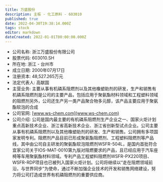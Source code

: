```yaml
---
title: 万盛股份
description: 主板 - 化工原料 - 603010
published: true
date: 2022-04-30T19:38:14.000Z
tags: stock
editor: markdown
dateCreated: 2022-01-01T00:00:00.000Z
---
```


- 公司名称: 浙江万盛股份有限公司
- 股票代码: 603010.SH
- 所在地: 浙江 - 台州市
- 成立日期: 2000年07月17日
- 注册资本: 48,527.265万元
- 法定代表人: 高献国
- 主营业务: 主要从事有机磷系阻燃剂以及其他橡塑助剂的研发，生产和销售有机磷系阻燃剂是公司的主要产品，包括应用于聚氨酯材料领域和工程塑料领域的阻燃剂另外，公司还生产另一类产品聚合物多元醇，该产品主要应用于聚氨酯软泡的合成
- 公司官网: [www.ws-chem.com](www.ws-chem.com)
- 公司介绍: 公司是国内最主要的有机磷系阻燃剂生产企业之一、国家火炬计划重点高新技术企业、浙江省高新技术企业、浙江省创新型试点企业。公司主要从事有机磷系阻燃剂以及其他橡塑助剂的研发、生产和销售。公司拥有多项国家发明专利。阻燃剂产品目前已形成聚氨酯阻燃剂、工程塑料阻燃剂等产品线，其中由公司自主研发的聚氨酯软泡阻燃剂WSFR-504L，是国内首批符合宜家公司关于IOS-MAT-0010第九版对阻燃要求的产品，且已经应用于汽车座椅等车用聚氨酯材料领域。专利产品工程塑料阻燃剂WSFR-PX220项目、WSFR-RDP项目也已被列入国家火炬计划。公司将继续以“走在阻燃领域前沿，与世界同步”为使命，通过不断加强企业技术的开发和销售网络建设，努力将公司打造成世界有机磷阻燃剂的重要供应商。


